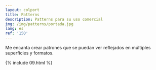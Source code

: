 ```yaml
---
layout: colport
title: Patterns
description: Patterns para su uso comercial
img: /img/patterns/portada.jpg
lang: es
ref: '150'
---
```


Me encanta crear patrones que se puedan ver reflejados en múltiples superficies y formatos.

{% include 09.html %}
